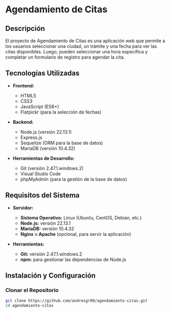 # Agendamiento de Citas

## Descripción
El proyecto de Agendamiento de Citas es una aplicación web que permite a los usuarios seleccionar una ciudad, un trámite y una fecha para ver las citas disponibles. Luego, pueden seleccionar una hora específica y completar un formulario de registro para agendar la cita.

## Tecnologías Utilizadas
- **Frontend:**
  - HTML5
  - CSS3
  - JavaScript (ES6+)
  - Flatpickr (para la selección de fechas)

- **Backend:**
  - Node.js (versión 22.13.1)
  - Express.js
  - Sequelize (ORM para la base de datos)
  - MariaDB (versión 10.4.32)

- **Herramientas de Desarrollo:**
  - Git (versión 2.47.1.windows.2)
  - Visual Studio Code
  - phpMyAdmin (para la gestión de la base de datos)

## Requisitos del Sistema
- **Servidor:**
  - **Sistema Operativo:** Linux (Ubuntu, CentOS, Debian, etc.)
  - **Node.js:** versión 22.13.1
  - **MariaDB:** versión 10.4.32
  - **Nginx** o **Apache** (opcional, para servir la aplicación)

- **Herramientas:**
  - **Git:** versión 2.47.1.windows.2
  - **npm:** para gestionar las dependencias de Node.js

## Instalación y Configuración
### Clonar el Repositorio
```bash
git clone https://github.com/andresgr09/agendamiento-citas.git
cd agendamiento-citas
